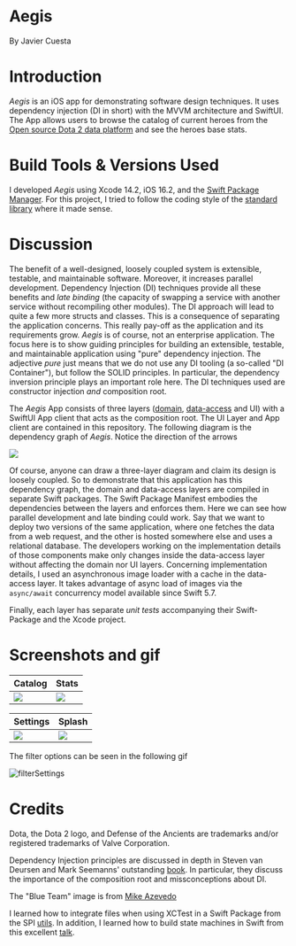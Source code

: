 # Aegis
 By Javier Cuesta
# Introduction

*Aegis* is an iOS app for demonstrating software design techniques. It uses dependency injection (DI in short) with the MVVM architecture and SwiftUI. The App allows users to browse the catalog of current heroes from the [Open source Dota 2 data platform](https://www.opendota.com) and see the heroes base stats.

# Build Tools & Versions Used

I developed *Aegis* using Xcode 14.2, iOS 16.2, and the [Swift Package Manager](https://www.swift.org/package-manager/). For this project, I tried to follow the coding style of the [standard library](https://github.com/apple/swift/blob/main/docs/StandardLibraryProgrammersManual.md) where it made sense.

# Discussion

The benefit of a well-designed, loosely coupled system is extensible, testable, and maintainable software. Moreover, it increases parallel development. Dependency Injection (DI) techniques provide all these benefits and *late binding* (the capacity of swapping a service with another service without recompiling other modules). The DI approach will lead to quite a few more structs and classes. This is a consequence of separating the application concerns. This really pay-off as the application and its requirements grow. *Aegis* is of course, not an enterprise application. The focus here is to show guiding principles for building an extensible, testable, and maintainable application using "pure" dependency injection. The adjective *pure* just means that we do not use any DI tooling (a so-called "DI Container"), but follow the SOLID principles. In particular, the dependency inversion principle plays an important role here. The DI techniques used are constructor injection *and* composition root.

The *Aegis* App consists of three layers ([domain](https://github.com/jcubit/HeroDomain), [data-access](https://github.com/jcubit/HeroDataAccess) and UI) with a SwiftUI App client that acts as the composition root. The UI Layer and App client are contained in this repository. The following diagram is the dependency graph of *Aegis*. Notice the direction of the arrows

  ![](media/AppStructure.png)


Of course, anyone can draw a three-layer diagram and claim its design is loosely coupled. So to demonstrate that this application has this dependency graph, the domain and data-access layers are compiled in separate Swift packages. The Swift Package Manifest embodies the dependencies between the layers and enforces them. Here we can see how parallel development and late binding could work. Say that we want to deploy two versions of the same application, where one fetches the data from a web request, and the other is hosted somewhere else and uses a relational database. The developers working on the implementation details of those components make only changes inside the data-access layer without affecting the domain nor UI layers. Concerning implementation details, I used an asynchronous image loader with a cache in the data-access layer. It takes advantage of async load of images via the `async/await` concurrency model available since Swift 5.7.

Finally, each layer has separate *unit tests* accompanying their Swift-Package and the Xcode project.
  

# Screenshots and gif

   | Catalog | Stats |
 | -------- | ------- |
 | ![](media/catalog.png) | ![](media/HeroDetail.png) |

 | Settings | Splash |
 | -------- | ------- |
 | ![](media/settings.png) | ![](media/SplashBlueTeam.png) |

The filter options can be seen in the following gif

![filterSettings](media/filterSettings.gif)

# Credits

Dota, the Dota 2 logo, and Defense of the Ancients are trademarks and/or registered trademarks of Valve Corporation.

Dependency Injection principles are discussed in depth in Steven van Deursen and Mark Seemanns' outstanding [book](https://www.manning.com/books/dependency-injection-principles-practices-patterns). In particular, they discuss the importance of the composition root and missconceptions about DI.

The "Blue Team" image is from [Mike Azevedo](https://www.artstation.com/artist/mikeazevedo)

I learned how to integrate files when using XCTest in a Swift Package from the SPI [utils](https://forums.swift.org/t/how-can-i-access-a-file-inside-of-an-xctestcase/53424/5). In addition, I learned how to build state machines in Swift from this excellent [talk](https://www.youtube.com/watch?v=7UC7OUdtY_Q).
